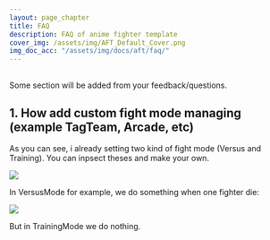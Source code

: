 ```yaml
---
layout: page_chapter
title: FAQ
description: FAQ of anime fighter template
cover_img: /assets/img/AFT_Default_Cover.png
img_doc_acc: "/assets/img/docs/aft/faq/"
---
```


<!-- Input  -->
<h2></h2>
<p>Some section will be added from your feedback/questions.</p>

<!-- Collapse 1 -->
<div class="ss-accordion" id="acc_chp_faq_part1_01">
    <div class="ss-collapse-head">
        <h2>1. How add custom fight mode managing (example TagTeam, Arcade, etc)</h2>
        <i class="fas fa-angle-down arrow"></i>
    </div>
    <div class="ss-collapse-content">
        <p>As you can see, i already setting two kind of fight mode (Versus and Training). You can inpsect theses and make your own.</p>
        <img src="{{ page.img_doc_acc }}aft_doc_faq_1_1.png" />
        <p>In VersusMode for example, we do something when one fighter die:</p>
        <img src="{{ page.img_doc_acc }}aft_doc_faq_1_2.png" />
        <p>But in TrainingMode we do nothing.</p>
    </div>
</div>